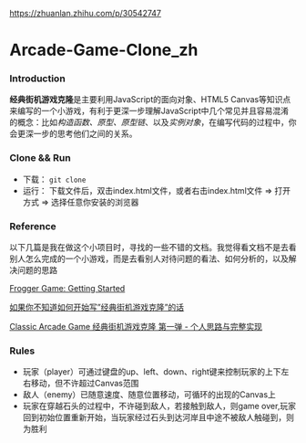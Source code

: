 https://zhuanlan.zhihu.com/p/30542747



# Arcade-Game-Clone_zh
### Introduction
**经典街机游戏克隆**是主要利用JavaScript的面向对象、HTML5 Canvas等知识点来编写的一个小游戏，有利于更深一步理解JavaScript中几个常见并且容易混淆的概念：比如*构造函数、原型、原型链*、以及*实例对象*，在编写代码的过程中，你会更深一步的思考他们之间的关系。

### Clone && Run
* 下载： 
`git clone`
* 运行：
下载文件后，双击index.html文件，或者右击index.html文件 => 打开方式 => 选择任意你安装的浏览器

### Reference
以下几篇是我在做这个小项目时，寻找的一些不错的文档。我觉得看文档不是去看别人怎么完成的一个小游戏，而是去看别人对待问题的看法、如何分析的，以及解决问题的思路


[Frogger Game: Getting Started](https://docs.google.com/document/d/1v01aScPjSWCCWQLIpFqvg3-vXLH2e8_SZQKC8jNO0Dc/pub?embedded=true)

[如果你不知道如何开始写”经典街机游戏克隆”的话](http://discussions.youdaxue.com/t/topic/32577)

[Classic Arcade Game 经典街机游戏克隆 第一弹 - 个人思路与完整实现](http://discussions.youdaxue.com/t/classic-arcade-game/36088)

### Rules
* 玩家（player）可通过键盘的up、left、down、right键来控制玩家的上下左右移动，但不许超过Canvas范围
* 敌人（enemy）已随意速度、随意位置移动，可循环的出现的Canvas上
* 玩家在穿越石头的过程中，不许碰到敌人，若接触到敌人，则game over,玩家回到初始位置重新开始，当玩家经过石头到达河岸且中途不被敌人触碰到，则为胜利
